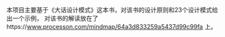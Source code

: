 本项目主要基于《大话设计模式》这本书，对该书的设计原则和23个设计模式给出一个示例， 对该书的解读放在了https://www.processon.com/mindmap/64a3d833259a5437d99c99fa 上。